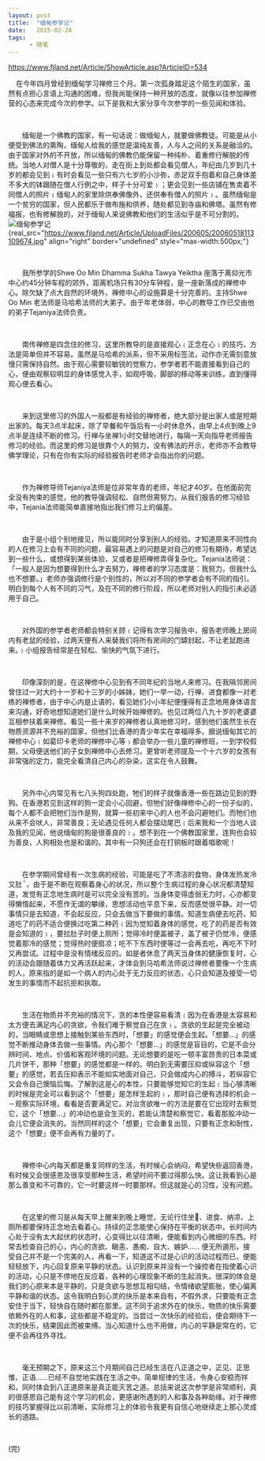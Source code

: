 ```yaml
---
layout: post
title:  "缅甸参学记"
date:   2015-02-24
tags:
      - 随笔
---
```



https://www.fjland.net/Article/ShowArticle.asp?ArticleID=534



   
在今年四月曾经到缅甸学习禅修三个月。第一次孤身踏足这个陌生的国家，虽然有点担心言语上沟通的困难，但我尚能保持一种开放的态度，就像以往参加禅修营的心态来完成今次的参学。以下是我和大家分享今次参学的一些见闻和体验。

 

　　缅甸是一个佛教的国家，有一句话说：做缅甸人，就要做佛教徒。可能是从小便受到佛法的熏陶，缅甸人给我的感觉是温纯友善，人与人之间的关系是融洽的。由于国家对外的不开放，所以缅甸的佛教仍能保留一种纯朴、着重修行解脱的传统。当地人对僧人是十分尊敬的，走在街上到处都会看见僧人，年纪由几岁到几十岁的都会见到﹙有时会看见一些只有六七岁的小沙弥，赤足双手抱着和自己身体差不多大的钵跟随在僧人行例之中，样子十分可爱﹚；更会见到一些店铺在售卖着不同僧人的照片﹙缅甸人的家里除供奉佛像外，还供奉有僧人的照片﹚。虽然缅甸是一个贫穷的国家，但人民都乐于做布施和供养，随处都见到寺庙和佛塔。虽然有修福报，也有修解脱的，对于缅甸人来说佛教和他们的生活似乎是不可分割的。![](https://simg.sinajs.cn/blog7style/images/common/sg_trans.gif "缅甸参学记"){real_src="https://www.fjland.net/Article/UploadFiles/200605/20060518113109674.jpg"
align="right" border="undefined" style="max-width:500px;"}

 

　　我所参学的Shwe Oo Min Dhamma Sukha Tawya
Yeiktha 座落于离仰光市中心约45分钟车程的郊外，距离机场只有30分车钟程，是一座新落成的禅修中心。除欠缺了点大自然的环境外，禅修中心的设施算是十分完善的。主持Shwe
Oo
Min 老法师是马哈希法师的大弟子。由于年老体弱，中心的教导工作已交由他的弟子Tejaniya法师负责。

 

　　南传禅修是四念住的修习，这里所教导的是直接观心﹙正念在心﹚的技巧，方法是简单但并不容易。虽然是马哈希的派系，但不采用标签法，动作亦无需刻意放慢只需保持自然。由于观心需要较敏锐的觉察力，参学者若不能直接看到自己的心，便由观察较明显的身体感觉入手，如观呼吸，脚部的移动等来训练，直到懂得观心便去看心。

 

　　来到这里修习的外国人一般都是有经验的禅修者，绝大部分是出家人或是短期出家的。每天3点半起床，除了早餐和午饭后有一小时休息外，由早上4点到晚上9点半是连续不断的修习。行禅与坐禅1小时交替地进行，每隔一天向指导老师报告修习的经验。而这里的修习是很靠个人的努力，没有佛法的开示，老师亦不会教导佛学理论，只有在你有实际的经验报告时老师才会指出你的问题。

 

　　作为禅修导师Tejaniya法师是位非常年青的老师，年纪才40岁。在他面前完全没有拘束的感觉，他的教导强调轻松、自然但需努力。从我们报告的修习经验中，Tejania法师能简单直接地指出我们修习上的偏差。

 

　　由于是小组个别地接见，所以能同时分享到别人的经验。才知道原来不同性向的人在修习上会有不同的问题，最容易遇上的问题是对自己的修习有期待，希望达到一些什么，或想得到某些体验，又或者是把禅修弄得复杂化。Tejania法师说：「一般人是因为想要得到什么才去努力，禅修者的学习态度是：我努力，但我什么也不想要。」老师亦强调修行是个别性的，所以对不同的参学者会有不同的指引。明白到每个人有不同的习气，及在不同的修行阶段，所以老师对别人的指引未必适用于自己。

 

　　对外国的参学者老师都会特别关顾﹙记得有次学习报告中，报告老师晚上房间内有老鼠的经验，过两天便有人来替我们将所有房间的门罅封起，不让老鼠跑进来。﹚小组报告经常是在轻松、愉快的气氛下进行。

 

　　印像深刻的是，在这禅修中心见到有不同年纪的当地人来修习。在我隔邻房间曾住过一对大约十一岁和十三岁的小姊妹，她们一举一动，行禅、进食都像一对老练的禅修者，由于中心内是止语的，看见她们小小年纪便懂得有正念地用身体语言来沟通，好奇地想知道她们是什么时候开始禅修的。也见过两位八九十岁的老婆婆互相参扶着来禅修。看见一些十来岁的禅修者认真地修习时，感到他们虽然生长在物质资源并不充裕的国家，但他们比香港的青少年实在幸福得多。据说缅甸其它的禅修中心﹙如葛印卡老师的禅修中心等﹚都会举办一些儿童的禅修班，一到学校假期，父母便送他们的子女到禅修中心去修习。更曾听老师提及一个十六岁的女孩有非常强的定力，能完全看清自己内心的杂染，这实在令人鼓舞。

 

　　另外中心内常见有七八头狗四处跑，牠们的样子就像香港一些在路边见到的野狗。在香港若见到这样的狗一定会小心回避，但牠们好像禅修中心的一份子似的，每个人都不会把牠们当作是狗，就算一些初来中心的人也不会闪避牠们。而牠们也从来不会吠人，非常善良；无论遇见任何人都会摆动尾巴﹙后来我和一个当地人谈及我的见闻，他说缅甸的狗是很善良的﹚。想不到在一个佛教国家里，连狗也会较为善良，人狗相处也是和谐的。其中有一只狗还会在打铜板时跟着唱歌呢！

 

　　在参学期间曾经有一次生病的经验，可能是吃了不清洁的食物，身体发热发冷又肚，由于是不断在观察着身心的状况，所以整个生病过程的身心状况都清楚知道，发觉有正念地生病时是可以完全没有苦的。当身体变得虚弱无力时，心亦都变得懒惰起来，不愿作无谓的攀缘，思想活动也平息下来，反而感觉很平静。对一切事情只是去知道，不会起反应，只会去做当下要做的事情。知道生病便去吃药，知道吃了的药不适合便换过吃第二种药﹙因为觉知着身体的感觉，吃了的药是否有效是会知道的﹚，要拉肚子时便上厕所；觉得冷时便盖被子，盖了被子仍觉冷，便感觉着那冷的感觉；觉得热时便扇凉；吃不下东西时便等过一会再去吃，再吃不下时又再尝试。过程中是没有情绪反应的。如是者休息了两天当身体的健康恢复时，心的活动会跟随着体力又再活跃起来，才体会到马哈希法师说过禅修者要像一个生病的人，原来指的是如一个病人的内心处于无力反应的状态，心只会知道及接受一切发生的事情而不起抗拒和执取。

 

　　生活在物质并不充裕的情况下，贪的本性便容易看清﹙因为在香港是太容易和太方便去满足内心的贪欲，令我们难于察觉自己在贪﹚。贪欲的生起是完全被动的，当眼睛或思想上接触到某些东西时，「想要」的感觉便会生起。「想要...」的感觉不断推动身体去做一些事情。内心那个「想要...」的感觉是盲目的，它是不会分辨时间、地点、价值和客观环境的问题。无论想要的是吃一顿丰富昂贵的日本菜或几片饼干，那种「想要」的感觉都是一样的。明白到无需要压抑或纵容这个「想要」的感觉，若去压抑表示不能如实地面对自己，只会做成内心的搏斗，若纵容它又会令自己懊恼后悔。了解到这是心的本性，只要能够觉知它的生起﹙当心够清晰的时候是完全可以看到这个「想要」是怎样生起的﹚，那时自己便有选择的机会－－观察实际环境，看看是否要满足它。对治贪欲唯一的方法是要在它出现时去察觉它，这个「想要...」的冲动也是会生灭的，若能认清楚和察觉它，看着那股冲动一会儿它便会消失的。当然同样的这个「想要」它会重复出现，只要有正念和耐性，这个「想要」便不会再有力量的了。

 

　　禅修中心内每天都是重复同样的生活，有时候心会纳闷，希望快些返回香港，有时候又会很感恩及很享受那种生活，希望时间不要过得那么快。这让我看到心是那么善变和不可靠的，它一时要这样一时要那样。但这就是心的习性，没有问题。

 

　　在这里的修习是从每天早上醒来到晚上睡觉，无论行住坐、进食、纳凉、上厕所都要保持正念地去看着心。持续的正念能使心保持在平衡的状态中。长时间内心处于没有太大起伏的状态时，心变得比以往清晰，便能看到内心微细的东西。时常去检查自己的心，内心的贪欲、瞋恚、愚痴、自大、嫉妒...... 便无所遁形。接受自己并不是一个完美的人，再看一下，知道这不过是心识的活动过程而已，便能轻轻放下，内心回复原来平静的状态。认识到原来并没有一个操控者在指使着心识的活动，心只是不停地在反应着，各种的心理现象不断的生起消失。很深的体会是我们的心原来本是平静的，只是贪欲与思想互相勾结，令情绪欲望膨胀，使心偏离平静和谐的状态。这令我明白到心灵的快乐是本来自有，不假外求，只要能有正念安住于当下，轻快自在随时都在那里。这不同于追求外在的快乐，物质的快乐需要依赖外在的人和事，这些都是不稳定的。当尝过一次快乐的经验后，便会期待下一次的快乐，结果因此而被束缚。当心知道什么也不用做，内心的平静是常在的，它便不会再往外寻找。

 

　　毫无预期之下，原来这三个月期间自己已经生活在八正道之中，正见、正思惟、正语......已经不自觉地实践在生活之中。简单规律的生活，令身心安稳而祥和，同时体会到八正道原来是真正能灭苦之道。总括来说这次参学是非常顺利，真的很感恩自己能有这个学习的机会，更感谢所遇到的人和事及各种助缘。对于禅修的技巧掌握得比以前清晰，实际修习上的体验令我更有自信心地继续走上那心灵成长的道路。

 

(完)

